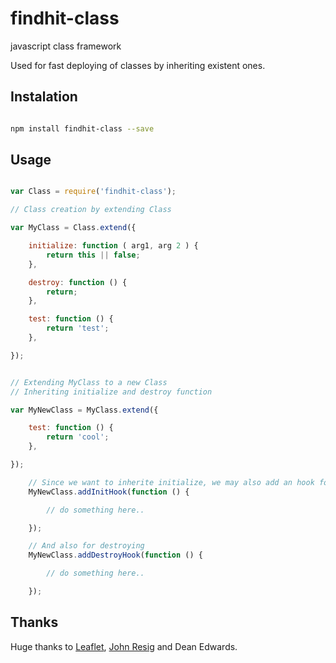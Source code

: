 findhit-class
=============

javascript class framework

Used for fast deploying of classes by inheriting existent ones.

## Instalation

```bash

npm install findhit-class --save

```

## Usage

```js

var Class = require('findhit-class');

// Class creation by extending Class

var MyClass = Class.extend({

	initialize: function ( arg1, arg 2 ) {
		return this || false;
	},

	destroy: function () {
		return;
	},

	test: function () {
		return 'test';
	},

});


// Extending MyClass to a new Class
// Inheriting initialize and destroy function

var MyNewClass = MyClass.extend({

	test: function () {
		return 'cool';
	},	

});

	// Since we want to inherite initialize, we may also add an hook for this class
	MyNewClass.addInitHook(function () {

		// do something here..

	});

	// And also for destroying
	MyNewClass.addDestroyHook(function () {

		// do something here..

	});

```

## Thanks

Huge thanks to [Leaflet](https://github.com/Leaflet/Leaflet/blob/master/src/core/Class.js), [John Resig](http://ejohn.org/blog/simple-javascript-inheritance/) and Dean Edwards.